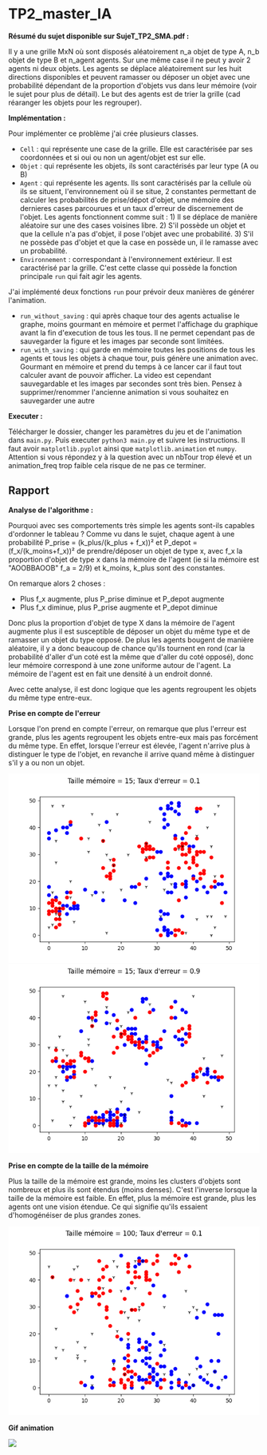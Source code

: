# TP2_master_IA

**Résumé du sujet disponible sur SujeT_TP2_SMA.pdf :**

Il y a une grille MxN où sont disposés aléatoirement n_a objet de type A, n_b objet de type B et n_agent agents. Sur une même case il ne peut y avoir 2 agents ni deux objets. Les agents se déplace aléatoirement sur les huit directions disponibles et peuvent ramasser ou déposer un objet avec une probabilité dépendant de la proportion d'objets vus dans leur mémoire (voir le sujet pour plus de détail). Le but des agents est de trier la grille (cad réaranger les objets pour les regrouper).

**Implémentation :**

Pour implémenter ce problème j'ai crée plusieurs classes. 
- `Cell` : qui représente une case de la grille. Elle est caractérisée par ses coordonnées et si oui ou non un agent/objet est sur elle.
- `Objet` : qui représente les objets, ils sont caractérisés par leur type (A ou B)
- `Agent` : qui représente les agents. Ils sont caractérisés par la cellule où ils se situent, l'environnement où il se situe, 2 constantes permettant de calculer les probabilités de prise/dépot d'objet, une mémoire des dernieres cases parcourues et un taux d'erreur de discernement de l'objet. Les agents fonctionnent comme suit : 1) Il se déplace de manière aléatoire sur une des cases voisines libre. 2) S'il possède un objet et que la cellule n'a pas d'objet, il pose l'objet avec une probabilité. 3) S'il ne possède pas d'objet et que la case en possède un, il le ramasse avec un probabilité.
- `Environnement` : correspondant à l'environnement extérieur. Il est caractérisé par la grille. C'est cette classe qui possède la fonction principale `run` qui fait agir les agents. 

J'ai implémenté deux fonctions `run` pour prévoir deux manières de générer l'animation. 
- `run_without_saving` : qui après chaque tour des agents actualise le graphe, moins gourmant en mémoire et permet l'affichage du graphique avant la fin d'execution de tous les tous. Il ne permet cependant pas de sauvegarder la figure et les images par seconde sont limitées.
- `run_with_saving` : qui garde en mémoire toutes les positions de tous les agents et tous les objets à chaque tour, puis génère une animation avec. Gourmant en mémoire et prend du temps à ce lancer car il faut tout calculer avant de pouvoir afficher. La video est cependant sauvegardable et les images par secondes sont très bien. Pensez à supprimer/renommer l'ancienne animation si vous souhaitez en sauvegarder une autre

**Executer :**

Télécharger le dossier, changer les paramètres du jeu et de l'animation dans `main.py`. Puis executer `python3 main.py` et suivre les instructions. Il faut avoir `matplotlib.pyplot` ainsi que `matplotlib.animation` et `numpy`. Attention si vous répondez y à la question avec un nbTour trop élevé et un animation_freq trop faible cela risque de ne pas ce terminer.

## Rapport

**Analyse de l'algorithme :**

Pourquoi avec ses comportements très simple les agents sont-ils capables d'ordonner le tableau ?
Comme vu dans le sujet, chaque agent à une probabilité P_prise = (k_plus/(k_plus + f_x))² et P_depot = (f_x/(k_moins+f_x))² de prendre/déposer un objet de type x, avec f_x la proportion d'objet de type x dans la mémoire de l'agent (ie si la mémoire est "AOOBBAOOB" f_a = 2/9) et k_moins, k_plus sont des constantes.

On remarque alors 2 choses :
- Plus f_x augmente, plus P_prise diminue et P_depot augmente
- Plus f_x diminue, plus P_prise augmente et P_depot diminue

Donc plus la proportion d'objet de type X dans la mémoire de l'agent augmente plus il est susceptible de déposer un objet du même type et de ramasser un objet du type opposé. De plus les agents bougent de manière aléatoire, il y a donc beaucoup de chance qu'ils tournent en rond (car la probabilité d'aller d'un coté est la même que d'aller du coté opposé), donc leur mémoire correspond à une zone uniforme autour de l'agent. La mémoire de l'agent est en fait une densité à un endroit donné.

Avec cette analyse, il est donc logique que les agents regroupent les objets du même type entre-eux.

**Prise en compte de l'erreur**

Lorsque l'on prend en compte l'erreur, on remarque que plus l'erreur est grande, plus les agents regroupent les objets entre-eux mais pas forcément du même type. En effet, lorsque l'erreur est élevée, l'agent n'arrive plus à distinguer le type de l'objet, en revanche il arrive quand même à distinguer s'il y a ou non un objet.

![](image_rapport/reference.png?raw=true) ![](image_rapport/erreur_elevee.png?raw=true)

**Prise en compte de la taille de la mémoire**

Plus la taille de la mémoire est grande, moins les clusters d'objets sont nombreux et plus ils sont étendus (moins denses). C'est l'inverse lorsque la taille de la mémoire est faible. En effet, plus la mémoire est grande, plus les agents ont une vision étendue. Ce qui signifie qu'ils essaient d'homogénéiser de plus grandes zones.

![](image_rapport/memoire_elevee.png?raw=true)

**Gif animation**

![](image_rapport/animation.gif?raw=true)


